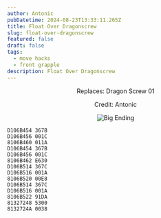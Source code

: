 ```yaml
---
author: Antonic
pubDatetime: 2024-08-23T13:33:11.265Z
title: Float Over Dragonscrew
slug: float-over-dragonscrew
featured: false
draft: false
tags:
  - move hacks
  - front grapple
description: Float Over Dragonscrew
---
```

<center>
Replaces: Dragon Screw 01 <p>
Credit: Antonic

![Big Ending](@assets/images/gifs/floatover-dragonscrew.gif)
</center>

```text
D106B454 367B
D106B456 001C
8106B460 011A
D106B454 367B
D106B456 001C
8106B462 E630
D106B514 367C
D106B516 001A
8106B520 00E8
D106B514 367C
D106B516 001A
8106B522 91DA
81327248 5300
8132724A 0038
```
